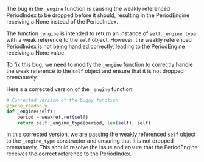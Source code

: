The bug in the `_engine` function is causing the weakly referenced PeriodIndex to be dropped before it should, resulting in the PeriodEngine receiving a None instead of the PeriodIndex.

The function `_engine` is intended to return an instance of `self._engine_type` with a weak reference to the `self` object. However, the weakly referenced PeriodIndex is not being handled correctly, leading to the PeriodEngine receiving a None value.

To fix this bug, we need to modify the `_engine` function to correctly handle the weak reference to the `self` object and ensure that it is not dropped prematurely.

Here's a corrected version of the `_engine` function:

```python
# Corrected version of the buggy function
@cache_readonly
def _engine(self):
    period = weakref.ref(self)
    return self._engine_type(period, len(self), self)
```

In this corrected version, we are passing the weakly referenced `self` object to the `_engine_type` constructor and ensuring that it is not dropped prematurely. This should resolve the issue and ensure that the PeriodEngine receives the correct reference to the PeriodIndex.